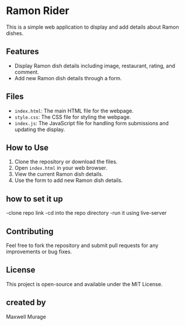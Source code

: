 # Ramon Rider

This is a simple web application to display and add details about Ramon dishes.

## Features
- Display Ramon dish details including image, restaurant, rating, and comment.
- Add new Ramon dish details through a form.

## Files
- `index.html`: The main HTML file for the webpage.
- `style.css`: The CSS file for styling the webpage.
- `index.js`: The JavaScript file for handling form submissions and updating the display.

## How to Use
1. Clone the repository or download the files.
2. Open `index.html` in your web browser.
3. View the current Ramon dish details.
4. Use the form to add new Ramon dish details.


## how to set it up
-clone repo link
-cd into the repo directory
-run it using live-server

## Contributing
Feel free to fork the repository and submit pull requests for any improvements or bug fixes.

## License
This project is open-source and available under the MIT License.

## created by
Maxwell Murage

